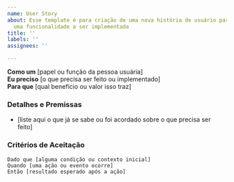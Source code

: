 ```yaml
---
name: User Story
about: Esse template é para criação de uma nova história de usuário para descrever
  uma funcionalidade a ser implementada
title: ''
labels: ''
assignees: ''

---
```


**Como um** [papel ou função da pessoa usuária]  
**Eu preciso** [o que precisa ser feito ou implementado]  
**Para que** [qual benefício ou valor isso traz]

### Detalhes e Premissas
* [liste aqui o que já se sabe ou foi acordado sobre o que precisa ser feito]

### Critérios de Aceitação  

```gherkin
Dado que [alguma condição ou contexto inicial]
Quando [uma ação ou evento ocorre]
Então [resultado esperado após a ação]

